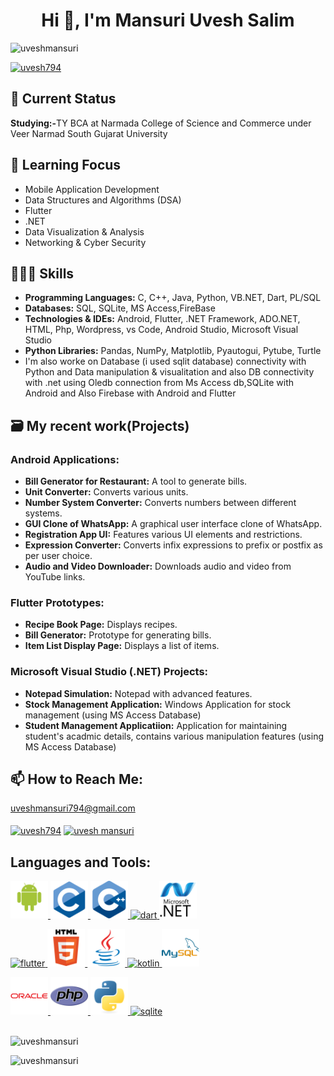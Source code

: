 <h1 align="center">Hi 👋, I'm Mansuri Uvesh Salim</h1>
<p align="left"> <img src="https://komarev.com/ghpvc/?username=uveshmansuri&label=Profile%20views&color=0e75b6&style=flat" alt="uveshmansuri" /> </p>

<p align="left"> <a href="https://twitter.com/uvesh794" target="blank"><img src="https://img.shields.io/twitter/follow/uvesh794?logo=twitter&style=for-the-badge" alt="uvesh794" /></a> </p>

<h2 align="left">🔭 Current Status</h3>
<p alingn="left"><strong>Studying:-</strong>TY BCA at Narmada College of Science and Commerce under Veer Narmad South Gujarat University</p>

<h2>🌱 Learning Focus</h2>
<p><ul>
<li>Mobile Application Development</li>
<li>Data Structures and Algorithms (DSA)</li>
<li>Flutter</li>
<li>.NET</li>
<li>Data Visualization & Analysis</li>
<li>Networking & Cyber Security</li>
</ul></p>

 <h2>👨🏻‍💻 Skills</h2>
 <ul>
  <li><strong>Programming Languages:</strong> C, C++, Java, Python, VB.NET, Dart, PL/SQL</li>
  <li><strong>Databases:</strong> SQL, SQLite, MS Access,FireBase</li>
  <li><strong>Technologies & IDEs:</strong> Android, Flutter, .NET Framework, ADO.NET, HTML, Php, Wordpress, vs Code, Android Studio, Microsoft Visual Studio</li>
  <li><strong>Python Libraries:</strong> Pandas, NumPy, Matplotlib, Pyautogui, Pytube, Turtle</li>
  <li>I'm also worke on Database (i used sqlit database) connectivity with Python and Data manipulation & visualitation and also DB connectivity with .net using Oledb connection from Ms Access db,SQLite with Android and Also Firebase with Android and  Flutter</li>
 </ul>
 

<h2>🗃️ My recent work(Projects)</h2>
<h3>Android Applications:</h3>
            <ul>
                <li><strong>Bill Generator for Restaurant:</strong> A tool to generate bills.</li>
                <li><strong>Unit Converter:</strong> Converts various units.</li>
                <li><strong>Number System Converter:</strong> Converts numbers between different systems.</li>
                <li><strong>GUI Clone of WhatsApp:</strong> A graphical user interface clone of WhatsApp.</li>
                <li><strong>Registration App UI:</strong> Features various UI elements and restrictions.</li>
                <li><strong>Expression Converter:</strong> Converts infix expressions to prefix or postfix as per user choice.</li>
                <li><strong>Audio and Video Downloader:</strong> Downloads audio and video from YouTube links.</li>
            </ul>
            <h3>Flutter Prototypes:</h3>
            <ul>
                <li><strong>Recipe Book Page:</strong> Displays recipes.</li>
                <li><strong>Bill Generator:</strong> Prototype for generating bills.</li>
                <li><strong>Item List Display Page:</strong> Displays a list of items.</li>
            </ul>
            <h3>Microsoft Visual Studio (.NET) Projects:</h3>
            <ul>
                <li><strong>Notepad Simulation:</strong> Notepad with advanced features.</li>
                <li><strong>Stock Management Application:</strong> Windows Application for stock management (using MS Access Database)</li>
                <li><strong>Student Management Applicatiion:</strong> Application for maintaining student's acadmic details, contains various manipulation features (using MS Access Database)</li> </ul>

<h2 align="left">📫 How to Reach Me:</h2>
<p align="left">
<a href="mailto:uveshmansuri794@gmail.com">uveshmansuri794@gmail.com</a><br>
<br><a href="https://twitter.com/uvesh794" target="blank"><img align="center" src="https://raw.githubusercontent.com/rahuldkjain/github-profile-readme-generator/master/src/images/icons/Social/twitter.svg" alt="uvesh794" height="30" width="40" /></a>            
<a href="https://www.linkedin.com/in/uvesh-mansuri-87164625b" target="blank"><img align="center" src="https://raw.githubusercontent.com/rahuldkjain/github-profile-readme-generator/master/src/images/icons/Social/linked-in-alt.svg" alt="uvesh mansuri" height="30" width="40" /></a>
</p>


<h2 align="left">Languages and Tools:</h2>
<p align="left"><a href="https://developer.android.com" target="_blank" rel="noreferrer"> <img src="https://raw.githubusercontent.com/devicons/devicon/master/icons/android/android-original-wordmark.svg" alt="Android" width="60" height="60"/> </a> 
<a href="https://www.cprogramming.com/" target="_blank" rel="noreferrer" alt="C"> <img src="https://raw.githubusercontent.com/devicons/devicon/master/icons/c/c-original.svg" alt="c" width="60" height="60"/> </a> <a href="https://www.w3schools.com/cpp/" target="_blank" rel="noreferrer"> <img src="https://raw.githubusercontent.com/devicons/devicon/master/icons/cplusplus/cplusplus-original.svg" alt="cplusplus" width="60" height="60"/> </a>
<a href="https://dart.dev" target="_blank" rel="noreferrer"> <img src="https://www.vectorlogo.zone/logos/dartlang/dartlang-icon.svg" alt="dart" width="60" height="60"/> </a> 
<a href="https://dotnet.microsoft.com/" target="_blank" rel="noreferrer"> <img src="https://raw.githubusercontent.com/devicons/devicon/master/icons/dot-net/dot-net-original-wordmark.svg" alt="dotnet" width="60" height="60"/> </a> </p>

<p align="left">
<a href="https://flutter.dev" target="_blank" rel="noreferrer"> <img src="https://www.vectorlogo.zone/logos/flutterio/flutterio-icon.svg" alt="flutter" width="60" height="60"/> </a> 
<a href="https://www.w3.org/html/" target="_blank" rel="noreferrer"> <img src="https://raw.githubusercontent.com/devicons/devicon/master/icons/html5/html5-original-wordmark.svg" alt="html5" width="60" height="60"/> </a> 
<a href="https://www.java.com" target="_blank" rel="noreferrer"> <img src="https://raw.githubusercontent.com/devicons/devicon/master/icons/java/java-original.svg" alt="java" width="60" height="60"/> </a> 
<a href="https://kotlinlang.org" target="_blank" rel="noreferrer"> <img src="https://www.vectorlogo.zone/logos/kotlinlang/kotlinlang-icon.svg" alt="kotlin" width="60" height="60"/> </a> <a href="https://www.mysql.com/" target="_blank" rel="noreferrer"> <img src="https://raw.githubusercontent.com/devicons/devicon/master/icons/mysql/mysql-original-wordmark.svg" alt="mysql" width="60" height="60"/> </a> </p>
 
<p align="left"> 
<a href="https://www.oracle.com/" target="_blank" rel="noreferrer"> <img src="https://raw.githubusercontent.com/devicons/devicon/master/icons/oracle/oracle-original.svg" alt="oracle" width="60" height="60"/> </a> 
<a href="https://www.php.net" target="_blank" rel="noreferrer"> <img src="https://raw.githubusercontent.com/devicons/devicon/master/icons/php/php-original.svg" alt="php" width="60" height="60"/> </a> 
<a href="https://www.python.org" target="_blank" rel="noreferrer"> <img src="https://raw.githubusercontent.com/devicons/devicon/master/icons/python/python-original.svg" alt="python" width="60" height="60"/> </a> 
<a href="https://www.sqlite.org/" target="_blank" rel="noreferrer"> <img src="https://www.vectorlogo.zone/logos/sqlite/sqlite-icon.svg" alt="sqlite" width="60" height="60"/> </a>
</p>


<p><br><img align="left" src="https://github-readme-stats.vercel.app/api/top-langs?username=uveshmansuri&show_icons=true&locale=en&layout=compact" alt="uveshmansuri" /></p>

<p><br><img align="left" src="https://github-readme-stats.vercel.app/api?username=uveshmansuri&show_icons=true&locale=en" alt="uveshmansuri" /></p>

